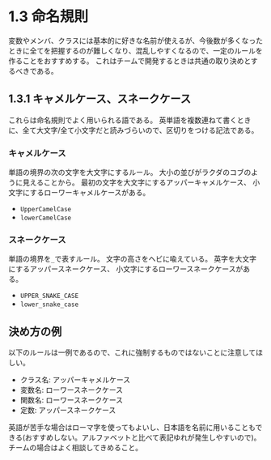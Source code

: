 # 1.3 命名規則
変数やメンバ、クラスには基本的に好きな名前が使えるが、今後数が多くなったときに全てを把握するのが難しくなり、混乱しやすくなるので、一定のルールを作ることをおすすめする。
これはチームで開発するときは共通の取り決めとするべきである。

## 1.3.1 キャメルケース、スネークケース
これらは命名規則でよく用いられる語である。
英単語を複数連ねて書くときに、全て大文字/全て小文字だと読みづらいので、区切りをつける記法である。

### キャメルケース
単語の境界の次の文字を大文字にするルール。
大小の並びがラクダのコブのように見えることから。
最初の文字を大文字にするアッパーキャメルケース、
小文字にするローワーキャメルケースがある。
- `UpperCamelCase`
- `lowerCamelCase`

### スネークケース
単語の境界を`_`で表すルール。
文字の高さをヘビに喩えている。
英字を大文字にするアッパースネークケース、
小文字にするローワースネークケースがある。
- `UPPER_SNAKE_CASE`
- `lower_snake_case`

## 決め方の例
以下のルールは一例であるので、これに強制するものではないことに注意してほしい。

- クラス名: アッパーキャメルケース
- 変数名: ローワースネークケース
- 関数名: ローワースネークケース
- 定数: アッパースネークケース

英語が苦手な場合はローマ字を使ってもよいし、日本語を名前に用いることもできる(おすすめしない。アルファベットと比べて表記ゆれが発生しやすいので)。チームの場合はよく相談してきめること。
